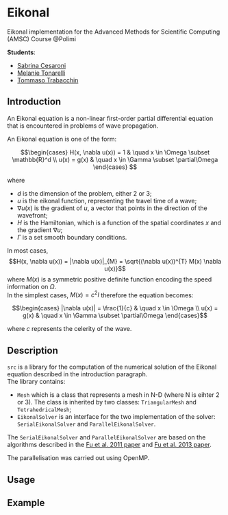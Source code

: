 # Eikonal 
Eikonal implementation for the Advanced Methods for Scientific Computing (AMSC) Course @Polimi

**Students**:
- [Sabrina Cesaroni](https://github.com/SabrinaCesaroni)
- [Melanie Tonarelli](https://github.com/melanie-t27)
- [Tommaso Trabacchin](https://github.com/tommasotrabacchinpolimi) 

## Introduction
An Eikonal equation is a non-linear first-order partial differential equation 
that is encountered in problems of wave propagation. <br>

An Eikonal equation is one of the form:

$$\begin{cases} 
H(x, \nabla u(x)) = 1 & \quad x \in \Omega \subset \mathbb{R}^d \\  
u(x) = g(x) & \quad x \in \Gamma \subset \partial\Omega 
\end{cases} $$

where 
- $d$ is the dimension of the problem, either 2 or 3;
- $u$ is the eikonal function, representing the travel time of a wave;
- $\nabla u(x)$ is the gradient of $u$, a vector that points in the direction of the wavefront;
- $H$ is the Hamiltonian, which is a function of the spatial coordinates $x$ and the gradient $\nabla u$;
- $\Gamma$ is a set smooth boundary conditions.

In most cases, 
$$H(x, \nabla u(x)) = |\nabla u(x)|_{M} = \sqrt{(\nabla u(x))^{T} M(x) \nabla u(x)}$$
where $M(x)$ is a symmetric positive definite function encoding the speed information on $\Omega$. <br> 
In the simplest cases, $M(x) = c^2 I$ therefore the equation becomes:

$$\begin{cases}
|\nabla u(x)| = \frac{1}{c} & \quad x \in \Omega \\  
u(x) = g(x) & \quad x \in \Gamma \subset \partial\Omega
\end{cases}$$

where $c$ represents the celerity of the wave.

## Description

`src` is a library for the computation of the numerical solution of the Eikonal equation described in the introduction paragraph. <br>
The library contains:
- `Mesh` which is a class that represents a mesh in N-D (where N is eihter 2 or 3). The class is inherited by two classes: `TriangularMesh` and `TetrahedricalMesh`;
- `EikonalSolver` is an interface for the two implementation of the solver: `SerialEikonalSolver` and `ParallelEikonalSolver`.

The `SerialEikonalSolver` and `ParallelEikonalSolver` are based on the algorithms described in the [Fu et al. 2011 paper](bibliography/FuEtAl-2011-AFastIterativeMethodForSolvingTheEikonalEqOnTriangulatedSurfaces.pdf) and [Fu et al. 2013 paper](bibliography/FuEtAl-2013-AFastIterativeMethodForSolvingTheEikonalEqOnTethrahedralMeshes.pdf). <br>

The parallelisation was carried out using OpenMP.

## Usage


## Example
